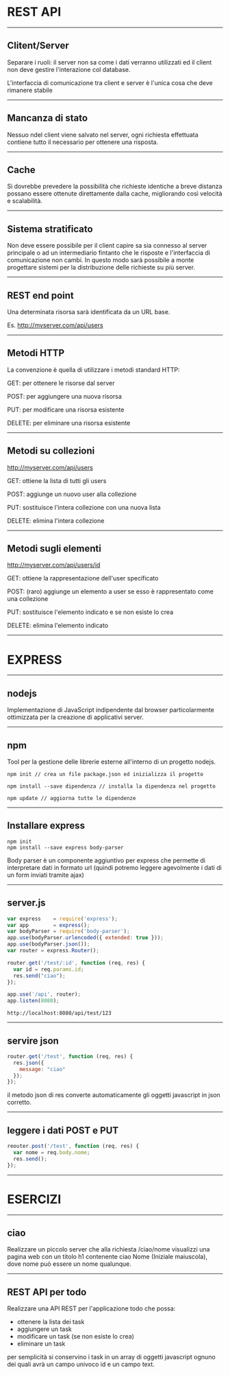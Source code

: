 # REST API



----


## Clitent/Server

Separare i ruoli: il server non sa come i dati verranno utilizzati ed il client non deve gestire l'interazione col database.

L'interfaccia di comunicazione tra client e server è l'unica cosa che deve rimanere stabile

----


## Mancanza di stato

Nessuo ndel client viene salvato nel server, ogni richiesta effettuata contiene tutto il necessario per ottenere una risposta.


----


## Cache

Si dovrebbe prevedere la possibilità che richieste identiche a breve distanza possano essere ottenute direttamente dalla cache, migliorando così velocità e scalabilità.


----


## Sistema stratificato

Non deve essere possibile per il client capire sa sia connesso al server principale o ad un intermediario fintanto che le risposte e l'interfaccia di comunicazione non cambi. In questo modo sarà possibile a monte progettare sistemi per la distribuzione delle richieste su più server.


----


## REST end point

Una determinata risorsa sarà identificata da un URL base.

Es. http://myserver.com/api/users


----


## Metodi HTTP

La convenzione è quella di utilizzare i metodi standard HTTP:

GET: per ottenere le risorse dal server

POST: per aggiungere una nuova risorsa

PUT: per modificare una risorsa esistente

DELETE: per eliminare una risorsa esistente


----


## Metodi su collezioni

http://myserver.com/api/users

GET: ottiene la lista di tutti gli users

POST: aggiunge un nuovo user alla collezione

PUT: sostituisce l'intera collezione con una nuova lista

DELETE: elimina l'intera collezione


----


## Metodi sugli elementi

http://myserver.com/api/users/id

GET: ottiene la rappresentazione dell'user specificato

POST: (raro) aggiunge un elemento a user se esso è rappresentato come una collezione

PUT: sostituisce l'elemento indicato e se non esiste lo crea

DELETE: elimina l'elemento indicato


---


# EXPRESS



----


## nodejs
Implementazione di JavaScript indipendente dal browser particolarmente
ottimizzata per la creazione di applicativi server.


----


## npm
Tool per la gestione delle librerie esterne all'interno di un progetto nodejs.
```
npm init // crea un file package.json ed inizializza il progetto
```

```
npm install --save dipendenza // installa la dipendenza nel progetto
```

```
npm update // aggiorna tutte le dipendenze
```


----


## Installare express
```
npm init
npm install --save express body-parser
```
Body parser è un componente aggiuntivo per express che permette di interpretare
dati in formato url (quindi potremo leggere agevolmente i dati di un form
inviati tramite ajax)


----


## server.js
```javascript
var express    = require('express');
var app        = express();
var bodyParser = require('body-parser');
app.use(bodyParser.urlencoded({ extended: true }));
app.use(bodyParser.json());
var router = express.Router();

router.get('/test/:id', function (req, res) {
  var id = req.params.id;
  res.send("ciao");
});

app.use('/api', router);
app.listen(8080);
```
```
http://localhost:8080/api/test/123
```


----


## servire json
```javascript
router.get('/test', function (req, res) {
  res.json({
    message: "ciao"
  });
});
```
il metodo json di res converte automaticamente gli oggetti javascript in json
corretto.


----


## leggere i dati POST e PUT
```javascript
reouter.post('/test', function (req, res) {
  var nome = req.body.nome;
  res.send();
});
```


---


# ESERCIZI


----


## ciao
Realizzare un piccolo server che alla richiesta /ciao/nome visualizzi una pagina
web con un titolo h1 contenente ciao Nome (Iniziale maiuscola), dove nome può
essere un nome qualunque.


----


## REST API per todo
Realizzare una API REST per l'applicazione todo che possa:

- ottenere la lista dei task
- aggiungere un task
- modificare un task (se non esiste lo crea)
- eliminare un task

per semplicità si conservino i task in un array di oggetti javascript ognuno dei
quali avrà un campo univoco id e un campo text.
